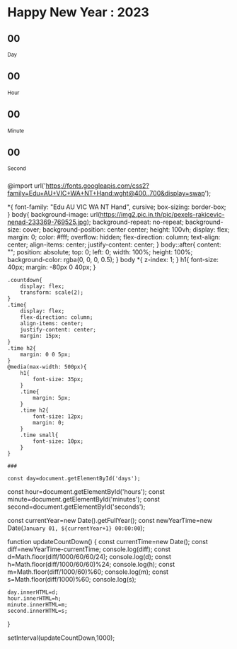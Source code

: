 <!DOCTYPE html>
<html lang="en">
<head>
    <meta charset="UTF-8">
    <meta http-equiv="X-UA-Compatible" content="IE=edge">
    <meta name="viewport" content="width=device-width, initial-scale=1.0">
    <title>CountDown Workshop</title>
    <link rel="stylesheet" href="style.css">
</head>
<body>
    <h1>Happy New Year : 2023</h1>
    <div id="countdown" class="countdown">
        <div class="time">
            <h2 id="days">00</h2>
            <small>Day</small>
        </div>
        <div class="time">
            <h2 id="hours">00</h2>
            <small>Hour</small>
        </div>
        <div class="time">
            <h2 id="minutes">00</h2>
            <small>Minute</small>
        </div>
        <div class="time">
            <h2 id="seconds">00</h2>
            <small>Second</small>
        </div>
    </div>
    <script src="script.js"></script>
</body>
</html>

###

@import url('https://fonts.googleapis.com/css2?family=Edu+AU+VIC+WA+NT+Hand:wght@400..700&display=swap');

*{
    font-family: "Edu AU VIC WA NT Hand", cursive;
    box-sizing: border-box;
}
body{
    background-image: url(https://img2.pic.in.th/pic/pexels-rakicevic-nenad-233369-769525.jpg);
    background-repeat: no-repeat;
    background-size: cover;
    background-position: center center;
    height: 100vh;
    display: flex;
    margin: 0;
    color: #fff;
    overflow: hidden;
    flex-direction: column;
    text-align: center;
    align-items: center;
    justify-content: center;
}
body::after{
    content: "";
    position: absolute;
    top: 0;
    left: 0;
    width: 100%;
    height: 100%;
    background-color: rgba(0, 0, 0, 0.5);
}
body *{
    z-index: 1;
}
h1{
    font-size: 40px;
    margin: -80px 0 40px;
}

    .countdown{
        display: flex;
        transform: scale(2);
    }
    .time{
        display: flex;
        flex-direction: column;
        align-items: center;
        justify-content: center;
        margin: 15px;
    }
    .time h2{
        margin: 0 0 5px;
    }
    @media(max-width: 500px){
        h1{
            font-size: 35px;
        }
        .time{
            margin: 5px;
        }
        .time h2{
            font-size: 12px;
            margin: 0;
        }
        .time small{
            font-size: 10px;
        }
    }

    ###

    const day=document.getElementById('days');
const hour=document.getElementById('hours');
const minute=document.getElementById('minutes');
const second=document.getElementById('seconds');

const currentYear=new Date().getFullYear();
const newYearTime=new Date(`January 01, ${currentYear+1} 00:00:00`);

function updateCountDown() {
    const currentTime=new Date();
    const diff=newYearTime-currentTime;
    console.log(diff);
    const d=Math.floor(diff/1000/60/60/24);
    console.log(d);
    const h=Math.floor(diff/1000/60/60)%24;
    console.log(h);
    const m=Math.floor(diff/1000/60)%60;
    console.log(m);
    const s=Math.floor(diff/1000)%60;
    console.log(s);

    day.innerHTML=d;
    hour.innerHTML=h;
    minute.innerHTML=m;
    second.innerHTML=s;
}

setInterval(updateCountDown,1000);
